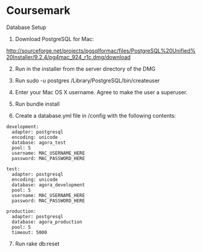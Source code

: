 Coursemark
=============

Database Setup
1. Download PostgreSQL for Mac: 

http://sourceforge.net/projects/pgsqlformac/files/PostgreSQL%20Unified%20Installer/9.2.4/pg4mac_924_r1c.dmg/download 

2. Run in the installer from the server directory of the DMG

3. Run sudo -u postgres /Library/PostgreSQL/bin/createuser

4. Enter your Mac OS X username. Agree to make the user a superuser.

5. Run bundle install

6. Create a database.yml file in /config with the following contents:

```
development:
  adapter: postgresql
  encoding: unicode
  database: agora_test
  pool: 5
  username: MAC_USERNAME_HERE
  password: MAC_PASSWORD_HERE

test:
  adapter: postgresql
  encoding: unicode
  database: agora_development
  pool: 5
  username: MAC_USERNAME_HERE
  password: MAC_PASSWORD_HERE

production:
  adapter: postgresql
  database: agora_production
  pool: 5
  timeout: 5000
```

7. Run rake db:reset